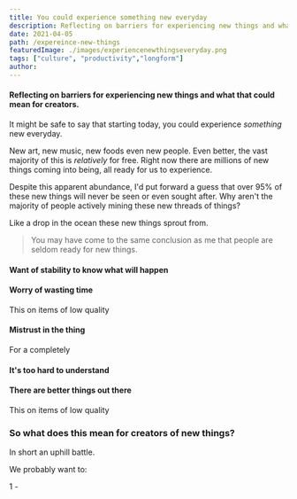 ```yaml
---
title: You could experience something new everyday
description: Reflecting on barriers for experiencing new things and what that could mean for creators.
date: 2021-04-05
path: /expereince-new-things
featuredImage: ./images/experiencenewthingseveryday.png
tags: ["culture", "productivity","longform"]
author:
---
```


#### Reflecting on barriers for experiencing new things and what that could mean for creators.

It might be safe to say that starting today, you could experience *something* new everyday.

New art, new music, new foods even new people. Even better, the vast majority of this is *relatively* for free. Right now there are millions of new things coming into being, all ready for us to experience.

Despite this apparent abundance, I'd put forward a guess that over 95% of these new things will never be seen or even sought after. Why aren't the majority of people actively mining these new threads of things?

Like a drop in the ocean these new things sprout from.

> You may have come to the same conclusion as me that people are seldom ready for new things.

#### Want of stability to know what will happen

#### Worry of wasting time
This on items of low quality

#### Mistrust in the thing
For a completely

#### It's too hard to understand

#### There are better things out there
This on items of low quality

### So what does this mean for creators of new things?
In short an uphill battle.

We probably want to:

1 -
